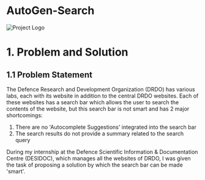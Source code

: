 # AutoGen-Search
<img src="https://github.com/Anchor27/Projects-Data-Repo/blob/main/AUTOGEN%20LOGO%20LARGE.png" alt="Project Logo"/>

# 1. Problem and Solution
## 1.1 Problem Statement
The Defence Research and Development Organization (DRDO) has various labs, each with its website in addition to the central DRDO websites. Each of these websites has a search bar which allows the user to search the contents of the website, but this search bar is not smart and has 2 major shortcomings:

1. There are no 'Autocomplete Suggestions' integrated into the search bar
2. The search results do not provide a summary related to the search query

During my internship at the Defence Scientific Information & Documentation Centre (DESIDOC), which manages all the websites of DRDO, I was given the task of proposing a solution by which the search bar can be made 'smart'. 
